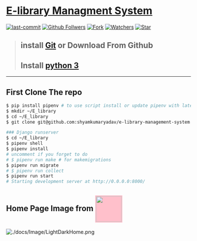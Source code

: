 # [E-library Managment System](https://elibrarymanagementsystemapi.pythonanywhere.com/)
[![last-commit](https://img.shields.io/github/last-commit/shyamkumaryadav/e-library-management-system?style=for-the-badge)](../../commits/main "History") [![Github Follwers](https://img.shields.io/github/followers/shyamkumaryadav?label=followers&style=for-the-badge)](//github.com/shyamkumaryadav "Shyamkumar's Github") [![Fork](https://img.shields.io/github/forks/shyamkumaryadav/e-library-management-system?style=for-the-badge)](# "Forks Me")  [![Watchers](https://img.shields.io/github/watchers/shyamkumaryadav/e-library-management-system?style=for-the-badge)](# 'total watchers') [![Star](https://img.shields.io/github/stars/shyamkumaryadav/e-library-management-system?style=for-the-badge)](# 'I am Happy') 



> ## install [Git](https://git-scm.com/) or Download From Github  
> ## Install [python 3](https://www.python.org/)  

---  
## First Clone The repo  

```bash
$ pip install pipenv # to use script install or update pipenv with latest version
$ mkdir ~/E_library
$ cd ~/E_library
$ git clone git@github.com:shyamkumaryadav/e-library-management-system.git .

### Django runserver
$ cd ~/E_library
$ pipenv shell
$ pipenv install
# uncomment if you forget to do
# $ pipenv run make # for makemigrations
$ pipenv run migrate
# $ pipenv run collect
$ pipenv run start
# Starting development server at http://0.0.0.0:8000/

```  

## Home Page Image from <a href="//elibrarymanagementsystem.herokuapp.com/" title="go to Page"><img src="https://www3.assets.heroku.com/assets/logo-purple-08fb38cebb99e3aac5202df018eb337c5be74d5214768c90a8198c97420e4201.svg" width=70 style="background:pink;padding:2px;vertical-align:middle"></a>
![./docs/Image/LightDarkHome.png](./docs/Image/LightDarkHome.png)

